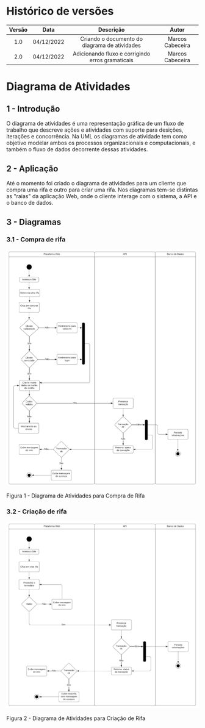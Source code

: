 # Histórico de versões

| Versão |    Data    |                    Descrição                     |      Autor       |
| :----: | :--------: | :----------------------------------------------: | :--------------: |
|  1.0   | 04/12/2022 |  Criando o documento do diagrama de atividades   | Marcos Cabeceira |
|  2.0   | 04/12/2022 | Adicionando fluxo e corrigindo erros gramaticais | Marcos Cabeceira |

# Diagrama de Atividades

## 1 - Introdução

O diagrama de atividades é uma representação gráfica de um fluxo de trabalho que descreve ações e atividades com suporte para desições, iterações e concorrência. Na UML os diagramas de atividade tem como objetivo modelar ambos os processos organizacionais e computacionais, e também o fluxo de dados decorrente dessas atividades.

## 2 - Aplicação

Até o momento foi criado o diagrama de atividades para um cliente que compra uma rifa e outro para criar uma rifa. Nos diagramas tem-se distintas as "raias" da aplicação Web, onde o cliente interage com o sistema, a API e o banco de dados.

## 3 - Diagramas

### 3.1 - Compra de rifa

![Diagrama de Atividades para Compra de Rifa](../assets/Activity-diagram.png)

<p>Figura 1 - Diagrama de Atividades para Compra de Rifa</p>

### 3.2 - Criação de rifa

![Diagrama de Atividades para Criação de Rifa](../assets/Diagrama-de-atividade-criar-rifa.png)

<p>Figura 2 - Diagrama de Atividades para Criação de Rifa</p>
